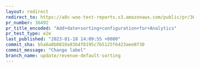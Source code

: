 ```yaml
---
layout: redirect
redirect_to: https://a8c-woo-test-reports.s3.amazonaws.com/public/pr/36492/e2e/index.html
pr_number: 36492
pr_title_encoded: "Add+date+sorting+configuration+for+Analytics"
pr_test_type: e2e
last_published: "2023-01-18 14:09:55 +0000"
commit_sha: b5a6a8b0810a93b4f0195c7b5125f6423aee0730
commit_message: "Change label"
branch_name: update/revenue-default-sorting
---
```

